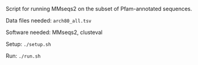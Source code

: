 Script for running MMseqs2 on the subset of Pfam-annotated sequences.

Data files needed: `arch80_all.tsv`

Software needed: MMseqs2, clusteval

Setup: `./setup.sh`

Run: `./run.sh`
